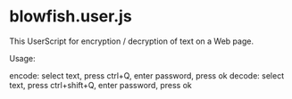 blowfish.user.js
================

This UserScript for encryption / decryption of text on a Web page.

Usage:

encode: select text, press ctrl+Q, enter password, press ok
decode: select text, press ctrl+shift+Q, enter password, press ok

